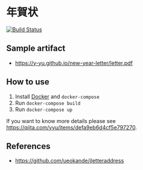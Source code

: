 年賀状
=====================

[![Build Status](https://travis-ci.org/y-yu/new-year-letter.svg?branch=master)](https://travis-ci.org/y-yu/new-year-letter)

## Sample artifact

- https://y-yu.github.io/new-year-letter/letter.pdf

## How to use

1. Install [Docker](https://www.docker.com) and `docker-compose`
2. Run `docker-compose build`
3. Run `docker-compose up`

If you want to know more details please see https://qiita.com/yyu/items/defa9eb6d4cf5e797270.

## References

- https://github.com/ueokande/jletteraddress
